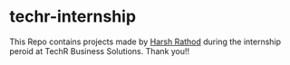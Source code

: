 # techr-internship
This Repo contains projects made by [Harsh Rathod](https://www.linkedin.com/in/rathodharsh/) during the internship peroid at TechR Business Solutions.
Thank you!!
